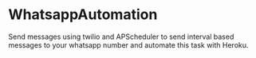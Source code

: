 # WhatsappAutomation
Send messages using twilio and APScheduler to send interval based messages to your whatsapp number
and automate this task with Heroku.
